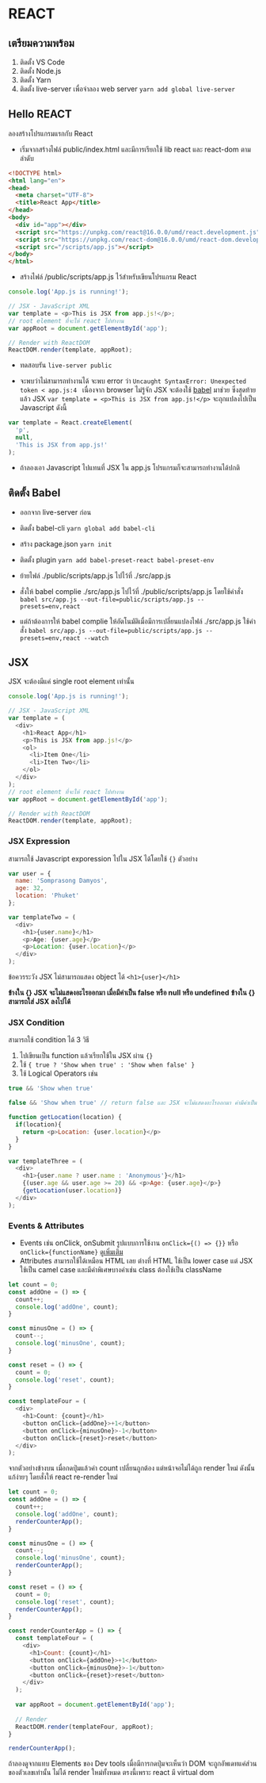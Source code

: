 # REACT

## เตรียมความพร้อม
1. ติดตั้ง VS Code
2. ติดตั้ง Node.js
3. ติดตั้ง Yarn
4. ติดตั้ง live-server เพื่อจำลอง web server `yarn add global live-server`

## Hello REACT

ลองสร้างโปรแกรมแรกกับ React

- เริ่มจากสร้างไฟล์ public/index.html และมีการเรียกใช้ lib react และ react-dom ตามลำดับ

```html
<!DOCTYPE html>
<html lang="en">
<head>
  <meta charset="UTF-8">
  <title>React App</title>
</head>
<body>
  <div id="app"></div>
  <script src="https://unpkg.com/react@16.0.0/umd/react.development.js"></script>
  <script src="https://unpkg.com/react-dom@16.0.0/umd/react-dom.development.js"></script>
  <script src="/scripts/app.js"></script>
</body>
</html>
```

- สร้างไฟล์ /public/scripts/app.js ไว้สำหรับเขียนโปรแกรม React

```javascript
console.log('App.js is running!');

// JSX - JavaScript XML
var template = <p>This is JSX from app.js!</p>;
// root element ที่จะให้ react ไปทำงาน
var appRoot = document.getElementById('app');

// Render with ReactDOM
ReactDOM.render(template, appRoot);
```

- ทดสอบรัน `live-server public`

- จะพบว่าไม่สามารถทำงานได้ จะพบ error ว่า `Uncaught SyntaxError: Unexpected token < app.js:4 ` เนื่องจาก browser ไม่รู้จัก JSX จะต้องใช้ [babel](http://babeljs.io) มาช่วย ซึ่งสุดท้ายแล้ว JSX `var template = <p>This is JSX from app.js!</p>` จะถุกแปลงไปเป็น Javascript ดังนี้

```javascript
var template = React.createElement(
  'p',
  null,
  'This is JSX from app.js!'
);
```

- ถ้าลองเอา Javascript ไปแทนที่ JSX ใน app.js โปรแกรมก็จะสามารถทำงานได้ปกติ

## ติดตั้ง Babel

- ออกจาก live-server ก่อน
- ติดตั้ง babel-cli `yarn global add babel-cli`
- สร้าง package.json `yarn init`
- ติดตั้ง plugin `yarn add babel-preset-react babel-preset-env`
- ย้ายไฟล์ ./public/scripts/app.js ไปไว้ที่ ./src/app.js
- สั่งให้ babel complie ./src/app.js ไปไว้ที่ ./public/scripts/app.js โดยใช้คำสั่ง `babel src/app.js --out-file=public/scripts/app.js --presets=env,react`

- แต่ถ้าต้องการให้ babel complie ให้อัตโนมัติเมื่อมีการเปลี่ยนแปลงไฟล์ ./src/app.js ใช้คำสั่ง `babel src/app.js --out-file=public/scripts/app.js --presets=env,react --watch`

## JSX

JSX จะต้องมีแค่ single root element เท่านั้น 

```javascript
console.log('App.js is running!');

// JSX - JavaScript XML
var template = (
  <div>
    <h1>React App</h1>
    <p>This is JSX from app.js!</p>
    <ol>
      <li>Item One</li>
      <li>Iten Two</li>
    </ol>
  </div>
);
// root element ที่จะให้ react ไปทำงาน
var appRoot = document.getElementById('app');

// Render with ReactDOM
ReactDOM.render(template, appRoot);
```

### JSX Expression

สามารถใช้ Javascript exporession ไปใน JSX ได้โดยใช้ `{}` ตัวอย่าง
```javascript
var user = {
  name: 'Somprasong Damyos',
  age: 32,
  location: 'Phuket'
};

var templateTwo = (
  <div>
    <h1>{user.name}</h1>
    <p>Age: {user.age}</p>
    <p>Location: {user.location}</p>
  </div>
);
```

ข้อควรระวัง JSX  ไม่สามารถแสดง object ได้ `<h1>{user}</h1>`

**ข้างใน {} JSX จะไม่แสดงอะไรออกมา เมื่อมีค่าเป็น false หรือ null หรือ undefined**
**ข้างใน {} สามารถใส่ JSX ลงไปได้**

### JSX Condition

สามารถใช้ condition ได้ 3 วิธี
1. ไปเขียนเป็น function แล้วเรียกใช้ใน JSX ผ่าน `{}`
2. ใช้ `{ true ? 'Show when true' : 'Show when false' }`
3. ใช้ Logical Operators เช่น
```javascript
true && 'Show when true'

false && 'Show when true' // return false และ JSX จะไม่แสดงอะไรออกมา ค่ามีค่าเป็น false หรือ null หรือ undefined
```

```javascript
function getLocation(location) {
  if(location){
    return <p>Location: {user.location}</p>
  }  
}

var templateThree = (
  <div>
    <h1>{user.name ? user.name : 'Anonymous'}</h1>
    {(user.age && user.age >= 20) && <p>Age: {user.age}</p>}
    {getLocation(user.location)}
  </div>
);
```

### Events & Attributes

- Events เช่น onClick, onSubmit รูปแบบการใช้งาน `onClick={() => {}}` หรือ `onClick={functionName}` [ดูเพิ่มเติม](https://reactjs.org/docs/events.html#supported-events)
- Attributes สามารถใช้ได้เหมือน HTML เลย ต่างที่ HTML ใช้เป็น lower case แต่ JSX ใช้เป็น camel case และมีคำพิเศษบางคำเช่น class ต้องใช้เป็น className

```javascript
let count = 0;
const addOne = () => {
  count++;
  console.log('addOne', count);
}

const minusOne = () => {
  count--;
  console.log('minusOne', count);
}

const reset = () => {
  count = 0;
  console.log('reset', count);
}

const templateFour = (
  <div>
    <h1>Count: {count}</h1>
    <button onClick={addOne}>+1</button>
    <button onClick={minusOne}>-1</button>
    <button onClick={reset}>reset</button>
  </div>
);
```

จากตัวอย่างข้างบน เมื่อกดปุ่มแล้วค่า count เปลี่ยนถูกต้อง แต่หน้าจอไม่ได้ถูก render ใหม่ ดังนั้นแก้ง่ายๆ โดยสั่งให้ react re-render ใหม่

```javascript
let count = 0;
const addOne = () => {
  count++;
  console.log('addOne', count);
  renderCounterApp();
}

const minusOne = () => {
  count--;
  console.log('minusOne', count);
  renderCounterApp();
}

const reset = () => {
  count = 0;
  console.log('reset', count);
  renderCounterApp();
}

const renderCounterApp = () => {
  const templateFour = (
    <div>
      <h1>Count: {count}</h1>
      <button onClick={addOne}>+1</button>
      <button onClick={minusOne}>-1</button>
      <button onClick={reset}>reset</button>
    </div>
  );
  
  var appRoot = document.getElementById('app');
  
  // Render
  ReactDOM.render(templateFour, appRoot);
}

renderCounterApp();
```

ถ้าลองดูจากแทบ Elements ของ Dev tools เมื่อมีการกดปุ่มจะเห็นว่า DOM จะถูกอัพเดทแค่ส่วนของตัวเลขเท่านั้น ไม่ได้ render ใหม่ทั้งหมด ตรงนี้เพราะ react มี virtual dom 
